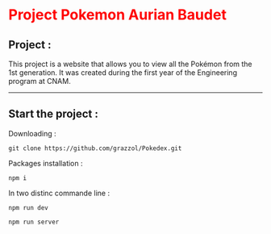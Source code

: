 # <font color='red'> Project Pokemon Aurian Baudet </font>

## Project :

This project is a website that allows you to view all the Pokémon from the 1st generation. It was created during the first year of the Engineering program at CNAM.

---
  
## Start the project :

Downloading :

```
git clone https://github.com/grazzol/Pokedex.git

```
Packages installation :

```
npm i

```

In two distinc commande line :

```
npm run dev 

```
```
npm run server

```
